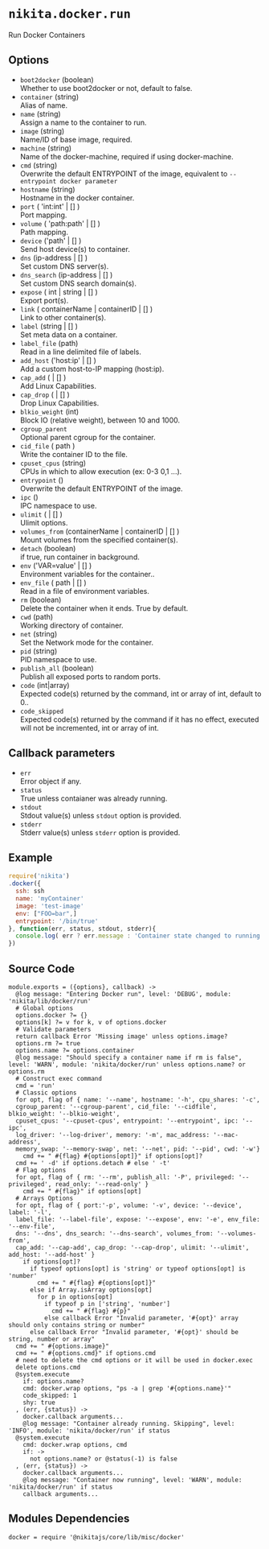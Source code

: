 
# `nikita.docker.run`

Run Docker Containers

## Options

* `boot2docker` (boolean)   
  Whether to use boot2docker or not, default to false.
* `container` (string)   
  Alias of name.
* `name` (string)   
   Assign a name to the container to run.
* `image` (string)   
  Name/ID of base image, required.
* `machine` (string)   
  Name of the docker-machine, required if using docker-machine.
* `cmd` (string)   
  Overwrite the default ENTRYPOINT of the image, equivalent to 
  `--entrypoint docker parameter`
* `hostname` (string)   
  Hostname in the docker container.
* `port` ( 'int:int' | [] )   
  Port mapping.
* `volume` ( 'path:path' | [] )   
  Path mapping.
* `device` ('path' | [] )   
  Send host device(s) to container.
* `dns` (ip-address | [] )   
  Set custom DNS server(s).
* `dns_search` (ip-address | [] )   
  Set custom DNS search domain(s).
* `expose` ( int | string | [] )   
  Export port(s).
* `link` ( containerName | containerID | [] )   
  Link to other container(s).
* `label` (string | [] )   
  Set meta data on a container.
* `label_file` (path)   
  Read in a line delimited file of labels.
* `add_host` ('host:ip' | [] )   
  Add a custom host-to-IP mapping (host:ip).
* `cap_add` ( | [] )   
  Add Linux Capabilities.
* `cap_drop` ( | [] )   
  Drop Linux Capabilities.
* `blkio_weight` (int)   
  Block IO (relative weight), between 10 and 1000.
* `cgroup_parent`   
  Optional parent cgroup for the container.
* `cid_file` ( path )   
  Write the container ID to the file.
* `cpuset_cpus` (string)   
  CPUs in which to allow execution (ex: 0-3 0,1 ...).
* `entrypoint` ()   
  Overwrite the default ENTRYPOINT of the image.
* `ipc` ()   
  IPC namespace to use.
* `ulimit`  ( | [] )   
  Ulimit options.
* `volumes_from` (containerName | containerID | [] )   
  Mount volumes from the specified container(s).
* `detach` (boolean)   
  if true, run container in background.
* `env` ('VAR=value' | [] )   
  Environment variables for the container..
* `env_file` ( path | [] )   
  Read in a file of environment variables.
* `rm` (boolean)   
  Delete the container when it ends. True by default.
* `cwd` (path)   
  Working directory of container.
* `net` (string)   
  Set the Network mode for the container.
* `pid` (string)   
  PID namespace to use.
* `publish_all` (boolean)   
  Publish all exposed ports to random ports.
* `code`   (int|array)   
  Expected code(s) returned by the command, int or array of int, default to 0..
* `code_skipped`   
  Expected code(s) returned by the command if it has no effect, executed will
  not be incremented, int or array of int.

## Callback parameters

* `err`   
  Error object if any.
* `status`   
  True unless contaianer was already running.
* `stdout`   
  Stdout value(s) unless `stdout` option is provided.
* `stderr`   
  Stderr value(s) unless `stderr` option is provided.

## Example

```javascript
require('nikita')
.docker({
  ssh: ssh
  name: 'myContainer'
  image: 'test-image'
  env: ["FOO=bar",]
  entrypoint: '/bin/true'
}, function(err, status, stdout, stderr){
  console.log( err ? err.message : 'Container state changed to running: ' + status);
})
```

## Source Code

    module.exports = ({options}, callback) ->
      @log message: "Entering Docker run", level: 'DEBUG', module: 'nikita/lib/docker/run'
      # Global options
      options.docker ?= {}
      options[k] ?= v for k, v of options.docker
      # Validate parameters
      return callback Error 'Missing image' unless options.image?
      options.rm ?= true
      options.name ?= options.container
      @log message: "Should specify a container name if rm is false", level: 'WARN', module: 'nikita/docker/run' unless options.name? or options.rm
      # Construct exec command
      cmd = 'run'
      # Classic options
      for opt, flag of { name: '--name', hostname: '-h', cpu_shares: '-c',
      cgroup_parent: '--cgroup-parent', cid_file: '--cidfile', blkio_weight: '--blkio-weight',
      cpuset_cpus: '--cpuset-cpus', entrypoint: '--entrypoint', ipc: '--ipc',
      log_driver: '--log-driver', memory: '-m', mac_address: '--mac-address',
      memory_swap: '--memory-swap', net: '--net', pid: '--pid', cwd: '-w'}
        cmd += " #{flag} #{options[opt]}" if options[opt]?
      cmd += ' -d' if options.detach # else ' -t'
      # Flag options
      for opt, flag of { rm: '--rm', publish_all: '-P', privileged: '--privileged', read_only: '--read-only' }
        cmd += " #{flag}" if options[opt]
      # Arrays Options
      for opt, flag of { port:'-p', volume: '-v', device: '--device', label: '-l',
      label_file: '--label-file', expose: '--expose', env: '-e', env_file: '--env-file',
      dns: '--dns', dns_search: '--dns-search', volumes_from: '--volumes-from',
      cap_add: '--cap-add', cap_drop: '--cap-drop', ulimit: '--ulimit', add_host: '--add-host' }
        if options[opt]?
          if typeof options[opt] is 'string' or typeof options[opt] is 'number'
            cmd += " #{flag} #{options[opt]}"
          else if Array.isArray options[opt]
            for p in options[opt]
              if typeof p in ['string', 'number']
                cmd += " #{flag} #{p}"
              else callback Error "Invalid parameter, '#{opt}' array should only contains string or number"
          else callback Error "Invalid parameter, '#{opt}' should be string, number or array"
      cmd += " #{options.image}"
      cmd += " #{options.cmd}" if options.cmd
      # need to delete the cmd options or it will be used in docker.exec
      delete options.cmd
      @system.execute
        if: options.name?
        cmd: docker.wrap options, "ps -a | grep '#{options.name}'"
        code_skipped: 1
        shy: true
      , (err, {status}) ->
        docker.callback arguments...
        @log message: "Container already running. Skipping", level: 'INFO', module: 'nikita/docker/run' if status
      @system.execute
        cmd: docker.wrap options, cmd
        if: ->
          not options.name? or @status(-1) is false
      , (err, {status}) ->
        docker.callback arguments...
        @log message: "Container now running", level: 'WARN', module: 'nikita/docker/run' if status
        callback arguments...

## Modules Dependencies

    docker = require '@nikitajs/core/lib/misc/docker'
